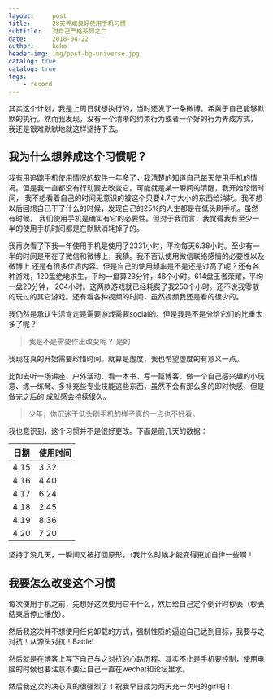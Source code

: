```yaml
---
layout:     post
title:      28天养成良好使用手机习惯
subtitle:   对自己严格系列之二
date:       2018-04-22
author:     koko
header-img: img/post-bg-universe.jpg
catalog: true
catalog: true
tags:
    - record
---
```


其实这个计划，我是上周日就想执行的，当时还发了一条微博。希冀于自己能够默默的执行。然而我发现，没有一个清晰的约束行为或者一个好的行为养成方式，
我还是很难默默地就这样坚持下去。

## 我为什么想养成这个习惯呢？

我有用追踪手机使用情况的软件一年多了，我清楚的知道自己每天使用手机的情况。但是我一直都没有行动要去改变它。可能就是某一瞬间的清醒，我开始珍惜时间，
我不想看着自己的时间无意识的被这个只要4.7寸大小的东西给消耗。我不想以后回想自己干了什么的时候，发现自己的25%的人生都是在低头刷手机。虽然有时候，
我们使用手机是确实有它的必要性。但对于我而言，我觉得我有至少一半的使用手机时间都是在默默消耗掉了的。

我再次看了下我一年使用手机是使用了2331小时，平均每天6.38小时。至少有一半的时间是用在了微信和微博上，我猜。我不否认使用微信联络感情的必要性以及微博上
还是有很多优质内容。但是自己的使用频率是不是还是过高了呢？还有各种游戏，120盘绝地求生，平均一盘算23分钟，46个小时。614盘王者荣耀，平均一盘20分钟，
204小时。这两款游戏就已经耗费了我250个小时。还不说我零散的玩过的其它游戏。还有看各种视频的时间，虽然视频我还是看的很少的。

我仍然是承认生活肯定是需要游戏需要social的。但是我是不是分给它们的比重太多了呢？

>我是不是需要作出改变呢？
>是的

我现在真的开始需要珍惜时间。就算是虚度，我也希望虚度的有意义一点。

比如去听一场讲座、户外活动、看一本书、写一篇博客、做一个自己感兴趣的小玩意、练一练琴、多补充些专业技能这些东西，虽然不会有那么多的即时快感，但是做完之后的
成就感会持续很久。

>少年，你沉迷于低头刷手机的样子真的一点也不好看。

我也意识到，这个习惯并不是很好更改。下面是前几天的数据：

|日期|使用时间	|
|--	|--	|
|4.15	|3.32	|
|4.16	|4.40	|
|4.17	|6.24	|
|4.18	|2.45	|
|4.19	|8.36	|
|4.20	|7.20	|

坚持了没几天，一瞬间又被打回原形。（我什么时候才能变得更加自律一些啊！

## 我要怎么改变这个习惯

每次使用手机之前，先想好这次要用它干什么，然后给自己定个倒计时秒表（秒表结束后停止播放）。

然后我这次并不想使用任何卸载的方式，强制性质的逼迫自己达到目标，我要与之对抗！从源头对抗！Battle!

然后就是在博客上写下自己与之对抗的心路历程。其实不止是手机要控制，使用电脑的时候也要注意不要让自己一直在wechat和论坛里水。

然后我这次的决心真的很强烈了！祝我早日成为两天充一次电的girl吧！


